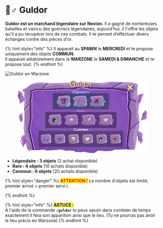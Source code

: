# 🧙♂ Guldor

**Guldor est un marchand légendaire sur Nexion.** Il a gagné de nombreuses batailles et vaincu des guerriers légendaires, aujourd'hui, il t'offre les objets qu'il a pu récupérer lors de ces combats. Il te permet d’effectuer divers échanges contre des pièces d'or.

{% hint style="info" %}
Il apparait au **SPAWN** le **MERCREDI** et te propose uniquement des objets **COMMUN**.\
Il apparait aléatoirement dans la **WARZONE** le **SAMEDI & DIMANCHE** et te propose tout.&#x20;
{% endhint %}

![Guldor en Warzone](../../.gitbook/assets/2022-02-19\_20.55.28.png)

<figure><img src="../../.gitbook/assets/guldor.png" alt=""><figcaption></figcaption></figure>

* **Légendaire : 3 objets** (2 achat disponible)
* **Rare : 4 objets**  (10 achats disponible)
* **Commun : 6 objets** (20 achats disponible)

{% hint style="danger" %}
<mark style="color:red;">**ATTENTION !**</mark> Le nombre d'objets est limité, premier arrivé = premier servi.\

{% endhint %}

{% hint style="info" %}
<mark style="color:blue;">**ASTUCE :**</mark>\
À l'aide de la commande **`/guldor`** tu peux savoir dans combien de temps exactement il fera son apparition ainsi que le lieu. (Tu ne pourras pas avoir le lieu précis en Warzone)
{% endhint %}

